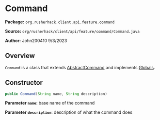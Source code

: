 # Command

**Package:** `org.rusherhack.client.api.feature.command`

**Source:** `org/rusherhack/client/api/feature/command/Command.java`

**Author:** John200410 9/3/2023



## Overview

`Command` is a class that extends [AbstractCommand](/core/command/AbstractCommand.md) and implements [Globals](/client/api/Globals.md).

## Constructor

```java
public Command(String name, String description)
```

**Parameter `name`**: base name of the command


**Parameter `description`**: description of what the command does



